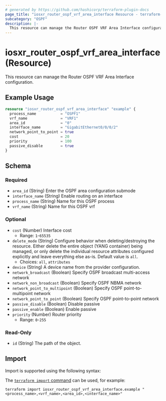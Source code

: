```yaml
---
# generated by https://github.com/hashicorp/terraform-plugin-docs
page_title: "iosxr_router_ospf_vrf_area_interface Resource - terraform-provider-iosxr"
subcategory: "OSPF"
description: |-
  This resource can manage the Router OSPF VRF Area Interface configuration.
---
```


# iosxr_router_ospf_vrf_area_interface (Resource)

This resource can manage the Router OSPF VRF Area Interface configuration.

## Example Usage

```terraform
resource "iosxr_router_ospf_vrf_area_interface" "example" {
  process_name           = "OSPF1"
  vrf_name               = "VRF1"
  area_id                = "0"
  interface_name         = "GigabitEthernet0/0/0/2"
  network_point_to_point = true
  cost                   = 20
  priority               = 100
  passive_disable        = true
}
```

<!-- schema generated by tfplugindocs -->
## Schema

### Required

- `area_id` (String) Enter the OSPF area configuration submode
- `interface_name` (String) Enable routing on an interface
- `process_name` (String) Name for this OSPF process
- `vrf_name` (String) Name for this OSPF vrf

### Optional

- `cost` (Number) Interface cost
  - Range: `1`-`65535`
- `delete_mode` (String) Configure behavior when deleting/destroying the resource. Either delete the entire object (YANG container) being managed, or only delete the individual resource attributes configured explicitly and leave everything else as-is. Default value is `all`.
  - Choices: `all`, `attributes`
- `device` (String) A device name from the provider configuration.
- `network_broadcast` (Boolean) Specify OSPF broadcast multi-access network
- `network_non_broadcast` (Boolean) Specify OSPF NBMA network
- `network_point_to_multipoint` (Boolean) Specify OSPF point-to-multipoint network
- `network_point_to_point` (Boolean) Specify OSPF point-to-point network
- `passive_disable` (Boolean) Disable passive
- `passive_enable` (Boolean) Enable passive
- `priority` (Number) Router priority
  - Range: `0`-`255`

### Read-Only

- `id` (String) The path of the object.

## Import

Import is supported using the following syntax:

The [`terraform import` command](https://developer.hashicorp.com/terraform/cli/commands/import) can be used, for example:

```shell
terraform import iosxr_router_ospf_vrf_area_interface.example "<process_name>,<vrf_name>,<area_id>,<interface_name>"
```

